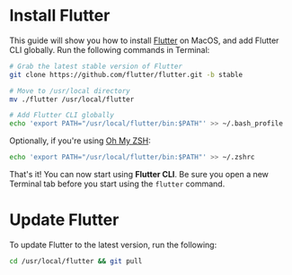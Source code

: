 # Install Flutter
This guide will show you how to install [Flutter](http://flutter.io/) on MacOS, and add Flutter CLI globally. Run the following commands in Terminal:

```bash
# Grab the latest stable version of Flutter
git clone https://github.com/flutter/flutter.git -b stable

# Move to /usr/local directory
mv ./flutter /usr/local/flutter

# Add Flutter CLI globally
echo 'export PATH="/usr/local/flutter/bin:$PATH"' >> ~/.bash_profile
```
Optionally, if you're using [Oh My ZSH](https://github.com/ohmyzsh/ohmyzsh):
```bash
echo 'export PATH="/usr/local/flutter/bin:$PATH"' >> ~/.zshrc
```

That's it! You can now start using **Flutter CLI**. Be sure you open a new Terminal tab before you start using the `flutter` command.

# Update Flutter
To update Flutter to the latest version, run the following:
```bash
cd /usr/local/flutter && git pull
```
